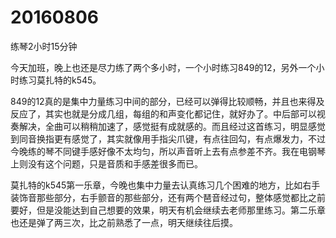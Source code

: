 # 20160806

练琴2小时15分钟

今天加班，晚上也还是尽力练了两个多小时，一个小时练习849的12，另外一个小时练习莫扎特的k545。

849的12真的是集中力量练习中间的部分，已经可以弹得比较顺畅，并且也来得及反应了，其实也就是分成几组，每组的和声变化都记住，就好办了。中后部可以视奏解决，全曲可以稍稍加速了，感觉挺有成就感的。而且经过这首练习，明显感觉到同音换指更有感觉了，其实就像用手指尖爪键，有点往回勾，有点爆发力，不过今晚练的琴不同键手感好像不太均匀，所以声音听上去有点参差不齐。我在电钢琴上则没有这个问题，只是音质和手感差很多而已。

莫扎特的k545第一乐章，今晚也集中力量去认真练习几个困难的地方，比如右手装饰音那些部分，右手颤音的那些部分，还有两个琶音经过句，整体感觉都比之前要好，但是没能达到自己想要的效果，明天有机会继续去老师那里练习。第二乐章也还是弹了两三次，比之前熟悉了一点，明天继续往后摸。
